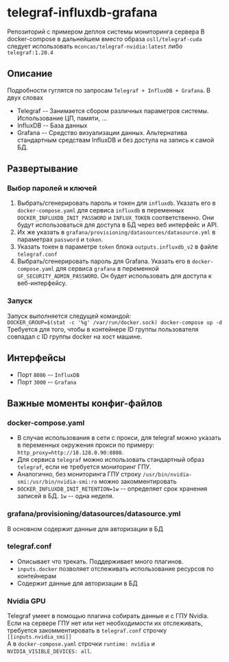 # telegraf-influxdb-grafana
Репозиторий с примером деплоя системы мониторинга сервера
В docker-compose в дальнейшем вместо образа `osll/telegraf-cuda` следует использовать `mconcas/telegraf-nvidia:latest` либо `telegraf:1.20.4`

## Описание
Подробности гуглятся по запросам `Telegraf + InfluxDB + Grafana`. В двух словах
- Telegraf -- Занимается сбором различных параметров системы. Использование ЦП, памяти, ...
- InfluxDB -- База данных
- Grafana -- Средство визуализации данных. Альтернатива стандартным средствам InfluxDB и без доступа на запись к самой БД.


## Развертывание
### Выбор паролей и ключей
1. Выбрать/сгенерировать пароль и токен для `influxdb`. Указать его в `docker-compose.yaml` для сервиса `influxdb` в переменных `DOCKER_INFLUXDB_INIT_PASSWORD` и `INFLUX_TOKEN` соответственно. Они будут использоваться для доступа в БД через веб интерфейс и API.
1. Их же указать в `grafana/provisioning/datasources/datasource.yml` в параметрах `password` и `token`. 
1. Указать токен в параметре `token` блока `outputs.influxdb_v2` в файле `telegraf.conf`
1. Выбрать/сгенерировать пароль для Grafana. Указать его в `docker-compose.yaml` для сервиса `grafana` в переменной `GF_SECURITY_ADMIN_PASSWORD`. Он будет использовать для доступа к веб-интерфейсу.

### Запуск
Запуск выполняется следущей командой:  
`DOCKER_GROUP=$(stat -c '%g' /var/run/docker.sock) docker-compose up -d`  
Требуется для того, чтобы в контейнере ID группы пользователя совпадал с ID группы docker на хост машине.

## Интерфейсы
- Порт `8086` -- `InfluxDB`
- Порт `3000` -- `Grafana`

## Важные моменты конфиг-файлов
### docker-compose.yaml
- В случае использования в сети с прокси, для telegraf можно указать в переменных окружения прокси по примеру: `http_proxy=http://10.128.0.90:8080`.
- Для сервиса `telegraf` можно использовать стандартный образ `telegraf`, если не требуется мониторинг ГПУ.
- Аналогично, без мониторинга ГПУ строку `/usr/bin/nvidia-smi:/usr/bin/nvidia-smi:ro` можно закомментировать
- `DOCKER_INFLUXDB_INIT_RETENTION=1w` -- определяет срок хранения записей в БД. `1w` -- одна неделя.
### grafana/provisioning/datasources/datasource.yml
В основном содержит данные для авторизации в БД
### telegraf.conf
- Описывает что трекать. Поддерживает много плагинов. 
- `inputs.docker` позволяет отслеживать использование ресурсов по контейнерам
- Содержит данные для авторизации в БД
### Nvidia GPU
Telegraf умеет в помощью плагина собирать данные и с ГПУ Nvidia. Если на сервере ГПУ нет или нет необходимости их отслеживать, требуется закомментировать в `telegraf.conf` строчку `[[inputs.nvidia_smi]]`  
А в `docker-compose.yaml` строчки `runtime: nvidia` и `NVIDIA_VISIBLE_DEVICES: all`.


